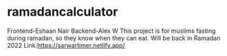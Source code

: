 # ramadancalculator
Frontend-Eshaan Nair Backend-Alex W
This project is for muslims fasting during ramadan, so they know when they can eat. Will be back in Ramadan 2022
Link:https://sarwartimer.netlify.app/
